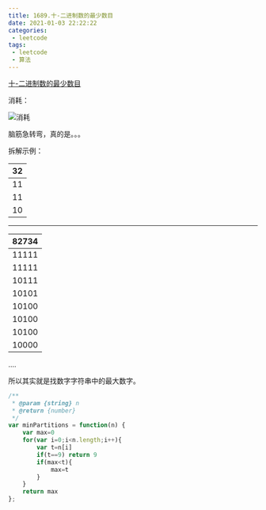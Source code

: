 ```yaml
---
title: 1689.十-二进制数的最少数目
date: 2021-01-03 22:22:22
categories:
 - leetcode
tags:
 - leetcode
 - 算法
---
```


[十-二进制数的最少数目](https://leetcode-cn.com/problems/partitioning-into-minimum-number-of-deci-binary-numbers/)

消耗：

![消耗](/images/leetcode/1689.png)

脑筋急转弯，真的是。。。

拆解示例：

|32|
|--|
|11|
|11|  
|10|

--------------

|82734|
|-----|
|11111|  
|11111|  
|10111|  
|10101|  
|10100|  
|10100|  
|10100|  
|10000|  

....

所以其实就是找数字字符串中的最大数字。


```javascript
/**
 * @param {string} n
 * @return {number}
 */
var minPartitions = function(n) {
    var max=0
    for(var i=0;i<n.length;i++){
        var t=n[i]
        if(t==9) return 9
        if(max<t){
            max=t
        }
    }
    return max
};
```